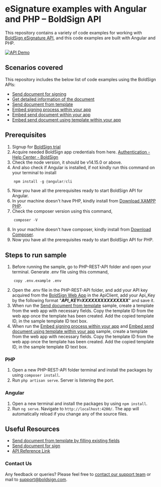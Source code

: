 # eSignature examples with Angular and PHP – BoldSign API
This repository contains a variety of code examples for working with [BoldSign eSignature API](https://boldsign.com/esignature-api/?utm_source=apiexamples&utm_medium=github), and this code examples are built with Angular and PHP.

[![API Demo][api demo badge]][api demo link]

## Scenarios covered

This repository includes the below list of code examples using the BoldSign APIs:

- [Send document for signing](/Angular/src/app/sendDocument/)
- [Get detailed information of the document](/Angular/src/app/getDocumentProperties/)
- [Send document from template](/Angular/src/app/sendDocumentUsingTemplate/)
- [Embed signing process within your app](/Angular/src/app/embedSigning/)
- [Embed send document within your app](/Angular/src/app/embedSendDocument/)
- [Embed send document using template within your app](/Angular/src/app/embedSendDocumentUsingTemplate/)

## Prerequisites
1. Signup for [BoldSign trial](https://account.boldsign.com/signup?planId=101)
2. Acquire needed BoldSign app credentials from here. [Authentication - Help Center - BoldSign](https://boldsign.com/help/api/general/authentication/#basic-authentication)
3. Check the node version, it should be v14.15.0 or above.
4. And also check if Angular is installed, if not kindly run this command on your terminal to install
 
```py
	npm install -g @angular/cli
```

5. Now you have all the prerequisites ready to start BoldSign API for Angular.
6. In your machine doesn't have PHP, kindly install from [Download XAMPP PHP](https://www.apachefriends.org/download.html).
7. Check the composer version using this command,
```py
	composer -V
```
8. In your machine doesn't have composer, kindly install from [Download Composer](https://getcomposer.org/download/).
9. Now you have all the prerequisites ready to start BoldSign API for PHP.

## Steps to run sample

1. Before running the sample, go to PHP-REST-API folder and open your terminal. Generate .env file using this command,

```py
	copy .env.example .env
```

2. Open the .env file in the PHP-REST-API folder, and add your API key acquired from the [BoldSign Web App](https://app.boldsign.com/api-management/api-key/) in the ApiClient, add your Api_Key by the following format "***API_KEY=XXXXXXXXXXXXXXX***" and save it.
3. When run the [Send document from template](/Angular/src/app/sendDocumentUsingTemplate/) sample, create a template from the web app with necessary fields. Copy the template ID from the web app once the template has been created. Add the copied template ID, in the sample template ID text box.
4. When run the [Embed signing process within your app](/Angular/src/app/embedSigning/) and [Embed send document using template within your app](/Angular/src/app/embedSendDocumentUsingTemplate/) sample, create a template from the web app with necessary fields. Copy the template ID from the web app once the template has been created. Add the copied template ID, in the sample template ID text box. 

### PHP
1. Open a new PHP-REST-API folder terminal and install the packages by using `composer install`.
2. Run `php artisan serve`. Server is listening the port.

### Angular
1. Open a new terminal and install the packages by using `npm install`.
2. Run `ng serve`. Navigate to `http://localhost:4200/`. The app will automatically reload if you change any of the source files.

## Useful Resources
- [Send document from template by filling existing fields](https://boldsign.com/help/api/template/send-document-to-sign-using-template/#send-document-from-template-by-filling-existing-fields)
- [Send document for sign](https://boldsign.com/help/api/document/send-document-for-sign/)
- [API Reference Link](https://api.boldsign.com/swagger/index.html)

### Contact Us
Any feedback or queries? Please feel free to [contact our support team](https://boldsign.com/contact-us/) or mail to support@boldsign.com.

[api demo link]: https://demos.boldsign.com/
[api demo badge]: https://img.shields.io/badge/-API%20Demo-blue

[nuget link]: https://www.nuget.org/packages/BoldSign.Api/
[nuget badge]: https://img.shields.io/badge/nuget-v2.0.6-orange

[nuget downloads link]: https://www.nuget.org/packages/BoldSign.Api/
[nuget downloads badge]: https://img.shields.io/badge/downloads-2.5k%2B-brightgreen
